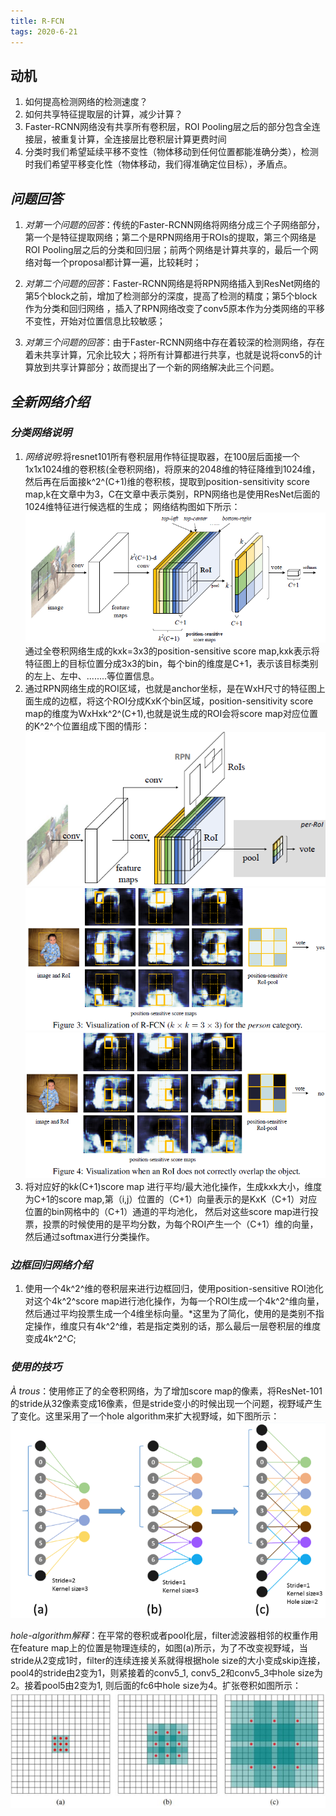 ```yaml
---
title: R-FCN
tags: 2020-6-21
---
```


##  动机

 1. 如何提高检测网络的检测速度？
 2. 如何共享特征提取层的计算，减少计算？
 3. Faster-RCNN网络没有共享所有卷积层，ROI Pooling层之后的部分包含全连接层，被重复计算，全连接层比卷积层计算更费时间
 4. 分类时我们希望延续平移不变性（物体移动到任何位置都能准确分类），检测时我们希望平移变化性（物体移动，我们得准确定位目标），矛盾点。
   

## _问题回答_

 1. *对第一个问题的回答*：传统的Faster-RCNN网络将网络分成三个子网络部分，第一个是特征提取网络；第二个是RPN网络用于ROIs的提取，第三个网络是ROI Pooling层之后的分类和回归层；前两个网络是计算共享的，最后一个网络对每一个proposal都计算一遍，比较耗时；

 2. *对第二个问题的回答*：Faster-RCNN网络是将RPN网络插入到ResNet网络的第5个block之前，增加了检测部分的深度，提高了检测的精度；第5个block作为分类和回归网络 ，插入了RPN网络改变了conv5原本作为分类网络的平移不变性，开始对位置信息比较敏感；
 3. _对第三个问题的回答_：由于Faster-RCNN网络中存在着较深的检测网络，存在着未共享计算，冗余比较大；将所有计算都进行共享，也就是说将conv5的计算放到共享计算部分；故而提出了一个新的网络解决此三个问题。

## _全新网络介绍_

### *分类网络说明*

 1. _网络说明_:将resnet101所有卷积层用作特征提取器，在100层后面接一个1x1x1024维的卷积核(全卷积网络)，将原来的2048维的特征降维到1024维，然后再在后面接k^2^(C+1)维的卷积核，提取到position-sensitivity score map,k在文章中为3，C在文章中表示类别，RPN网络也是使用ResNet后面的1024维特征进行候选框的生成；
网络结构图如下所示：![网络基本框架图](https://raw.githubusercontent.com/EwardJohn/noteofyk/master/img/2020621/RFCN-structure.png)
通过全卷积网络生成的kxk=3x3的position-sensitive score map,kxk表示将特征图上的目标位置分成3x3的bin，每个bin的维度是C+1，表示该目标类别的左上、左中、........等位置信息。
 2. 通过RPN网络生成的ROI区域，也就是anchor坐标，是在WxH尺寸的特征图上面生成的边框，将这个ROI分成KxK个bin区域，position-sensitivity score map的维度为WxHxk^2^(C+1),也就是说生成的ROI会将score map对应位置的K^2^个位置组成下图的情形：![带ROI的网络图](https://raw.githubusercontent.com/EwardJohn/noteofyk/master/img/2020621/RFCN-ROI框架图.png)
 ![ROI和score map的对应图1](./images/ROI和scoremap对应图1_2.png)
![ROI和score map 的对应图2](./images/ROI和score-map对应图2.png) 
 3. 将对应好的k*k*(C+1)score map 进行平均/最大池化操作，生成kxk大小，维度为C+1的score map,第（i,j）位置的（C+1）向量表示的是KxK（C+1）对应位置的bin网格中的（C+1）通道的平均池化， 然后对这些score map进行投票，投票的时候使用的是平均分数，为每个ROI产生一个（C+1）维的向量，然后通过softmax进行分类操作。
    
### _边框回归网络介绍_

1. 使用一个4k^2^维的卷积层来进行边框回归，使用position-sensitive ROI池化 对这个4k^2^score map进行池化操作，为每一个ROI生成一个4k^2^维向量，然后通过平均投票生成一个4维坐标向量。*这里为了简化，使用的是类别不指定操作，维度只有4k^2^维，若是指定类别的话，那么最后一层卷积层的维度变成4k^2^*C*;
  

### _使用的技巧_

 *À trous*：使用修正了的全卷积网络，为了增加score map的像素，将ResNet-101的stride从32像素变成16像素，但是stride变小的时候出现一个问题，视野域产生了变化。这里采用了一个hole algorithm来扩大视野域，如下图所示：![hole-algorithm](./images/hole_algorithm.png)
 
*hole-algorithm解释*：在平常的卷积或者pool化层，filter滤波器相邻的权重作用在feature map上的位置是物理连续的，如图(a)所示，为了不改变视野域，当stride从2变成1时，filter的连续连接关系就得根据hole size的大小变成skip连接，pool4的stride由2变为1，则紧接着的conv5_1, conv5_2和conv5_3中hole size为2。接着pool5由2变为1, 则后面的fc6中hole size为4。扩张卷积如图所示：![enter description here](https://raw.githubusercontent.com/EwardJohn/noteofyk/master/img/2020622/diliation-conv.png)

   
